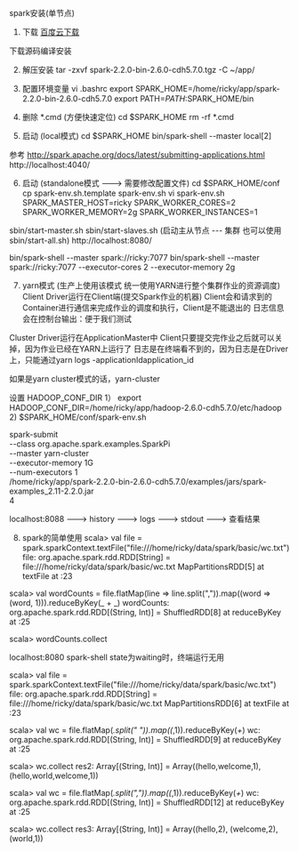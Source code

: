spark安装(单节点)

1. 下载
[百度云下载](https://pan.baidu.com/s/1dFYaCM1)

下载源码编译安装

2. 解压安装
tar -zxvf spark-2.2.0-bin-2.6.0-cdh5.7.0.tgz -C ~/app/

3. 配置环境变量
vi .bashrc
export SPARK_HOME=/home/ricky/app/spark-2.2.0-bin-2.6.0-cdh5.7.0
export PATH=$PATH:$SPARK_HOME/bin

4. 删除 *.cmd (方便快速定位)
cd $SPARK_HOME
rm -rf *.cmd

5. 启动 (local模式)
cd $SPARK_HOME
bin/spark-shell --master local[2]

参考 http://spark.apache.org/docs/latest/submitting-applications.html
http://localhost:4040/

6. 启动 (standalone模式 ---> 需要修改配置文件)
cd $SPARK_HOME/conf
cp spark-env.sh.template spark-env.sh
vi spark-env.sh
SPARK_MASTER_HOST=ricky
SPARK_WORKER_CORES=2
SPARK_WORKER_MEMORY=2g
SPARK_WORKER_INSTANCES=1

sbin/start-master.sh sbin/start-slaves.sh (启动主从节点 --- 集群 也可以使用sbin/start-all.sh)
http://localhost:8080/

bin/spark-shell --master spark://ricky:7077
bin/spark-shell --master spark://ricky:7077 --executor-cores 2 --executor-memory 2g

7. yarn模式 (生产上使用该模式 统一使用YARN进行整个集群作业的资源调度)
Client
Driver运行在Client端(提交Spark作业的机器)
Client会和请求到的Container进行通信来完成作业的调度和执行，Client是不能退出的
日志信息会在控制台输出：便于我们测试

Cluster
Driver运行在ApplicationMaster中
Client只要提交完作业之后就可以关掉，因为作业已经在YARN上运行了
日志是在终端看不到的，因为日志是在Driver上，只能通过yarn logs -applicationIdapplication_id

如果是yarn cluster模式的话，yarn-cluster

设置 HADOOP_CONF_DIR
1） export HADOOP_CONF_DIR=/home/ricky/app/hadoop-2.6.0-cdh5.7.0/etc/hadoop
2) $SPARK_HOME/conf/spark-env.sh

spark-submit \
--class org.apache.spark.examples.SparkPi \
--master yarn-cluster \
--executor-memory 1G \
--num-executors 1 \
/home/ricky/app/spark-2.2.0-bin-2.6.0-cdh5.7.0/examples/jars/spark-examples_2.11-2.2.0.jar \
4

localhost:8088 ---> history ---> logs ---> stdout ---> 查看结果

8. spark的简单使用
scala> val file = spark.sparkContext.textFile("file:///home/ricky/data/spark/basic/wc.txt")
file: org.apache.spark.rdd.RDD[String] = file:///home/ricky/data/spark/basic/wc.txt MapPartitionsRDD[5] at textFile at <console>:23

scala> val wordCounts = file.flatMap(line => line.split(",")).map((word => (word, 1))).reduceByKey(_ + _)
wordCounts: org.apache.spark.rdd.RDD[(String, Int)] = ShuffledRDD[8] at reduceByKey at <console>:25

scala> wordCounts.collect

localhost:8080 spark-shell state为waiting时，终端运行无用

scala> val file = spark.sparkContext.textFile("file:///home/ricky/data/spark/basic/wc.txt")
file: org.apache.spark.rdd.RDD[String] = file:///home/ricky/data/spark/basic/wc.txt MapPartitionsRDD[6] at textFile at <console>:23

scala> val wc = file.flatMap(_.split(" ")).map((_,1)).reduceByKey(_+_)
wc: org.apache.spark.rdd.RDD[(String, Int)] = ShuffledRDD[9] at reduceByKey at <console>:25

scala> wc.collect
res2: Array[(String, Int)] = Array((hello,welcome,1), (hello,world,welcome,1))

scala> val wc = file.flatMap(_.split(",")).map((_,1)).reduceByKey(_+_)
wc: org.apache.spark.rdd.RDD[(String, Int)] = ShuffledRDD[12] at reduceByKey at <console>:25

scala> wc.collect
res3: Array[(String, Int)] = Array((hello,2), (welcome,2), (world,1))
